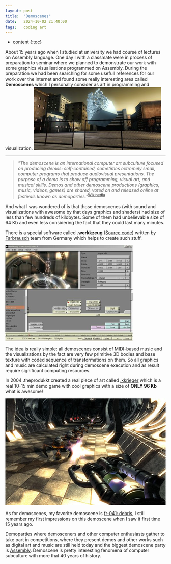 ```yaml
---
layout: post
title:  "Demoscenes"
date:   2024-10-02 21:40:00
tags:   coding art
---
```


* content
{:toc}

About 15 years ago when I studied at university we had course of lectures on Assembly language. One day I with a classmate were in process of preparation to seminar where we planned to demonstrate our work with some graphics visualisations programmed on Assembly. During the preparation we had been searching for some usefull references for our work over the internet and found some really interesting area called **Demoscenes** which I personally consider as art in programming and visualization.
![fr-041: debris](/assets/images/demoscene-fr-041-debris.jpg)

* * *


 > _"The demoscene is an international computer art subculture focused on producing demos: self-contained, sometimes extremely small, computer programs that produce audiovisual presentations. The purpose of a demo is to show off programming, visual art, and musical skills. Demos and other demoscene productions (graphics, music, videos, games) are shared, voted on and released online at festivals known as demoparties."_<sup>[Wikipedia](https://en.wikipedia.org/wiki/Demoscene)</sup>

And what I was wondered of is that those demoscenes (with sound and visualizations with awesome by that days graphics and shaders) had size of less than few hundreds of kilobytes. Some of them had unbelievable size of 64 Kb and even less considering the fact that they could last many minutes.

There is a special software called **.werkkzeug** ([Source code](https://github.com/farbrausch/fr_public/tree/master/werkkzeug3)) written by [Farbrausch](https://en.wikipedia.org/wiki/Farbrausch) team from Germany which helps to create such stuff. 

![.werkkzeug](/assets/images/werkkzeug.jpg)

The idea is really simple: all demoscenes consist of MIDI-based music and the visualizations by the fact are very few primitive 3D bodies and base texture with coded sequence of transformations on them. So all graphics and music are calculated right during demoscene execution and as result require significant computing resources.

In 2004 .theprodukkt created a real piece of art called [.kkrieger](https://en.wikipedia.org/wiki/.kkrieger) which is a real 10-15 min demo game with cool graphics with a size of **ONLY 96 Kb** what is awesome!

![.kkrieger](/assets/images/kkrieger.jpg)

As for demoscenes, my favorite demoscene is [fr-041: debris](https://www.pouet.net/prod.php?which=30244), I still remember my first impressions on this demoscene when I saw it first time 15 years ago.

Demoparties where demosceners and other computer enthusiasts gather to take part in competitions, where they present demos and other works such as digital art and music are still held today and the biggest demoscene party is [Assembly](https://en.wikipedia.org/wiki/Assembly_(demoparty)). 
Demoscene is pretty interesting fenomena of computer subculture with more that 40 years of history.
